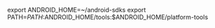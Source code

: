 export ANDROID_HOME=~/android-sdks 
export PATH=${PATH}:$ANDROID_HOME/tools:$ANDROID_HOME/platform-tools
